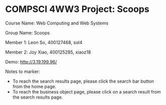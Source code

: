 # COMPSCI 4WW3 Project: Scoops


Course Name: Web Computing and Web Systems

Group Name: Scoops

Member 1: Leon So, 400127468, sol4

Member 2: Joy Xiao, 400125285, xiaoz18

Demo: http://3.19.199.96/

Notes to marker:
- To reach the search results page, please click the search bar button from the home page.
- To reach the business object page, please click on a search result from the search results page.
